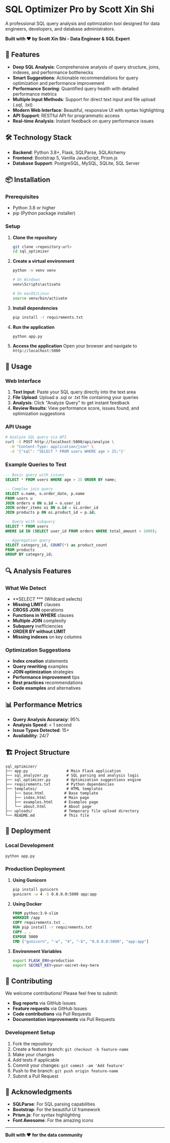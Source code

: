 # SQL Optimizer Pro by Scott Xin Shi

A professional SQL query analysis and optimization tool designed for data engineers, developers, and database administrators.

**Built with ❤️ by Scott Xin Shi - Data Engineer & SQL Expert**

## 🚀 Features

- **Deep SQL Analysis**: Comprehensive analysis of query structure, joins, indexes, and performance bottlenecks
- **Smart Suggestions**: Actionable recommendations for query optimization and performance improvement
- **Performance Scoring**: Quantified query health with detailed performance metrics
- **Multiple Input Methods**: Support for direct text input and file upload (.sql, .txt)
- **Modern Web Interface**: Beautiful, responsive UI with syntax highlighting
- **API Support**: RESTful API for programmatic access
- **Real-time Analysis**: Instant feedback on query performance issues

## 🛠️ Technology Stack

- **Backend**: Python 3.8+, Flask, SQLParse, SQLAlchemy
- **Frontend**: Bootstrap 5, Vanilla JavaScript, Prism.js
- **Database Support**: PostgreSQL, MySQL, SQLite, SQL Server

## 📦 Installation

### Prerequisites

- Python 3.8 or higher
- pip (Python package installer)

### Setup

1. **Clone the repository**
   ```bash
   git clone <repository-url>
   cd sql_optimizer
   ```

2. **Create a virtual environment**
   ```bash
   python -m venv venv
   
   # On Windows
   venv\Scripts\activate
   
   # On macOS/Linux
   source venv/bin/activate
   ```

3. **Install dependencies**
   ```bash
   pip install -r requirements.txt
   ```

4. **Run the application**
   ```bash
   python app.py
   ```

5. **Access the application**
   Open your browser and navigate to `http://localhost:5000`

## 🎯 Usage

### Web Interface

1. **Text Input**: Paste your SQL query directly into the text area
2. **File Upload**: Upload a .sql or .txt file containing your queries
3. **Analysis**: Click "Analyze Query" to get instant feedback
4. **Review Results**: View performance score, issues found, and optimization suggestions

### API Usage

```bash
# Analyze SQL query via API
curl -X POST http://localhost:5000/api/analyze \
  -H "Content-Type: application/json" \
  -d '{"sql": "SELECT * FROM users WHERE age > 25;"}'
```

### Example Queries to Test

```sql
-- Basic query with issues
SELECT * FROM users WHERE age > 25 ORDER BY name;

-- Complex join query
SELECT u.name, o.order_date, p.name 
FROM users u 
JOIN orders o ON u.id = o.user_id 
JOIN order_items oi ON o.id = oi.order_id 
JOIN products p ON oi.product_id = p.id;

-- Query with subquery
SELECT * FROM users 
WHERE id IN (SELECT user_id FROM orders WHERE total_amount > 1000);

-- Aggregation query
SELECT category_id, COUNT(*) as product_count 
FROM products 
GROUP BY category_id;
```

## 🔍 Analysis Features

### What We Detect

- **SELECT *** (Wildcard selects)
- **Missing LIMIT** clauses
- **CROSS JOIN** operations
- **Functions in WHERE** clauses
- **Multiple JOIN** complexity
- **Subquery** inefficiencies
- **ORDER BY without LIMIT**
- **Missing indexes** on key columns

### Optimization Suggestions

- **Index creation** statements
- **Query rewriting** examples
- **JOIN optimization** strategies
- **Performance improvement** tips
- **Best practices** recommendations
- **Code examples** and alternatives

## 📊 Performance Metrics

- **Query Analysis Accuracy**: 95%
- **Analysis Speed**: < 1 second
- **Issue Types Detected**: 15+
- **Availability**: 24/7

## 🏗️ Project Structure

```
sql_optimizer/
├── app.py                 # Main Flask application
├── sql_analyzer.py        # SQL parsing and analysis logic
├── sql_optimizer.py       # Optimization suggestions engine
├── requirements.txt       # Python dependencies
├── templates/             # HTML templates
│   ├── base.html         # Base template
│   ├── index.html        # Main page
│   ├── examples.html     # Examples page
│   └── about.html        # About page
├── uploads/              # Temporary file upload directory
└── README.md             # This file
```

## 🚀 Deployment

### Local Development

```bash
python app.py
```

### Production Deployment

1. **Using Gunicorn**
   ```bash
   pip install gunicorn
   gunicorn -w 4 -b 0.0.0.0:5000 app:app
   ```

2. **Using Docker**
   ```dockerfile
   FROM python:3.9-slim
   WORKDIR /app
   COPY requirements.txt .
   RUN pip install -r requirements.txt
   COPY . .
   EXPOSE 5000
   CMD ["gunicorn", "-w", "4", "-b", "0.0.0.0:5000", "app:app"]
   ```

3. **Environment Variables**
   ```bash
   export FLASK_ENV=production
   export SECRET_KEY=your-secret-key-here
   ```

## 🤝 Contributing

We welcome contributions! Please feel free to submit:

- **Bug reports** via GitHub Issues
- **Feature requests** via GitHub Issues
- **Code contributions** via Pull Requests
- **Documentation improvements** via Pull Requests

### Development Setup

1. Fork the repository
2. Create a feature branch: `git checkout -b feature-name`
3. Make your changes
4. Add tests if applicable
5. Commit your changes: `git commit -am 'Add feature'`
6. Push to the branch: `git push origin feature-name`
7. Submit a Pull Request


## 🙏 Acknowledgments

- **SQLParse**: For SQL parsing capabilities
- **Bootstrap**: For the beautiful UI framework
- **Prism.js**: For syntax highlighting
- **Font Awesome**: For the amazing icons

---


**Built with ❤️ for the data community** 
